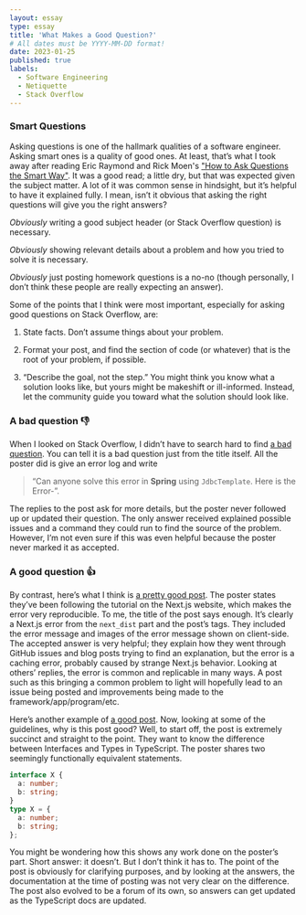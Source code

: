 ```yaml
---
layout: essay
type: essay
title: 'What Makes a Good Question?'
# All dates must be YYYY-MM-DD format!
date: 2023-01-25
published: true
labels:
  - Software Engineering
  - Netiquette
  - Stack Overflow
---
```


### Smart Questions

Asking questions is one of the hallmark qualities of a software engineer. Asking smart ones is a quality of good ones. At least, that’s what I took away after reading Eric Raymond and Rick Moen's ["How to Ask Questions the Smart Way"]("http://www.catb.org/esr/faqs/smart-questions.html"). It was a good read; a little dry, but that was expected given the subject matter. A lot of it was common sense in hindsight, but it’s helpful to have it explained fully. I mean, isn’t it obvious that asking the right questions will give you the right answers?

_Obviously_ writing a good subject header (or Stack Overflow question) is necessary.

_Obviously_ showing relevant details about a problem and how you tried to solve it is necessary.

_Obviously_ just posting homework questions is a no-no (though personally, I don’t think these people are really expecting an answer).

Some of the points that I think were most important, especially for asking good questions on Stack Overflow, are:

1. State facts. Don’t assume things about your problem.

2. Format your post, and find the section of code (or whatever) that is the root of your problem, if possible.

3. “Describe the goal, not the step.” You might think you know what a solution looks like, but yours might be makeshift or ill-informed. Instead, let the community guide you toward what the solution should look like.

### A bad question 👎

When I looked on Stack Overflow, I didn’t have to search hard to find [a bad question](https://stackoverflow.com/questions/25472744/can-anyone-solve-this-error-in-jdbctemlate). You can tell it is a bad question just from the title itself. All the poster did is give an error log and write

> “Can anyone solve this error in **Spring** using `JdbcTemplate`. Here is the Error-”.

The replies to the post ask for more details, but the poster never followed up or updated their question. The only answer received explained possible issues and a command they could run to find the source of the problem. However, I’m not even sure if this was even helpful because the poster never marked it as accepted.

### A good question 👍

By contrast, here’s what I think is [a pretty good post](https://stackoverflow.com/questions/67652612/chunkloaderror-loading-chunk-node-modules-next-dist-client-dev-noop-js-failed/67659159#67659159). The poster states they’ve been following the tutorial on the Next.js website, which makes the error very reproducible. To me, the title of the post says enough. It’s clearly a Next.js error from the `next_dist` part and the post’s tags. They included the error message and images of the error message shown on client-side. The accepted answer is very helpful; they explain how they went through GitHub issues and blog posts trying to find an explanation, but the error is a caching error, probably caused by strange Next.js behavior. Looking at others’ replies, the error is common and replicable in many ways. A post such as this bringing a common problem to light will hopefully lead to an issue being posted and improvements being made to the framework/app/program/etc.

Here’s another example of [a good post](https://stackoverflow.com/questions/37233735/interfaces-vs-types-in-typescript). Now, looking at some of the guidelines, why is this post good? Well, to start off, the post is extremely succinct and straight to the point. They want to know the difference between Interfaces and Types in TypeScript. The poster shares two seemingly functionally equivalent statements.

```typescript
interface X {
  a: number;
  b: string;
}
type X = {
  a: number;
  b: string;
};
```

You might be wondering how this shows any work done on the poster’s part. Short answer: it doesn’t. But I don’t think it has to. The point of the post is obviously for clarifying purposes, and by looking at the answers, the documentation at the time of posting was not very clear on the difference. The post also evolved to be a forum of its own, so answers can get updated as the TypeScript docs are updated.
